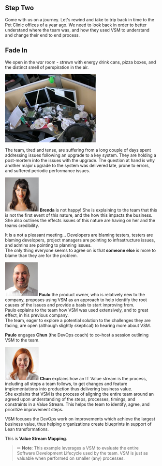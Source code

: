 ## Step Two

Come with us on a journey. Let's rewind and take to trip back in time to the Pet Clinic offices of a year ago. We need to look back in order to better understand where the team was, and how they used VSM to understand and change their end to end process.  

## Fade In

We open in the *war* room -  strewn with energy drink cans, pizza boxes, and the distinct smell of perspiration in the air.  

![dirty](./assets/Dirty-Desk.jpg)

The team, tired and tense, are suffering from a long couple of days spent addressing issues following an upgrade to a key system.  They are holding a post-mortem into the issues with the upgrade. The question at hand is why another major upgrade to the system was delivered late, prone to errors, and suffered periodic performance issues.  

![brenda](../../assets/online-devops-dojo/welcome/brenda.png)   **Brenda** is not happy!  She is explaining to the team that this is not the first event of this nature, and the how this impacts the business. She also outlines the effects issues of this nature are having on her and the teams credibility.  

It is a not a pleasant meeting... Developers are blaming testers, testers are blaming developers, project managers are pointing to infrastructure issues, and admins are pointing to planning issues.  
The only thing everyone seems to agree on is that **someone else** is more to blame than they are for the problem.

![paulo](../../assets/online-devops-dojo/welcome/paulo.png)   **Paulo** the product owner, who is relatively new to the company, proposes using VSM as an approach to help identify the root causes of the issues and provide a basis to start improving from.  
Paulo explains to the team how VSM was used extensively, and to great effect, in his previous company.  
The team, eager to explore a potential solution to the challenges they are facing, are open (although slightly skeptical) to hearing more about VSM.  

**Paulo** engages **Chun** (the DevOps coach) to co-host a session outlining VSM to the team.

![chun](../../assets/online-devops-dojo/welcome/chun.png)  **Chun** explains how an IT Value stream is the process, including all steps a team follows, to get changes and feature implementations into production thus delivering business value.  
She explains that VSM is the process of aligning the entire team around an agreed upon understanding of the steps, processes, timings, and constraints in a Value Stream.  This helps the team to identify, agree, and prioritize improvement steps.  

VSM focuses the DevOps work on improvements which achieve the largest business value, thus helping organizations create blueprints in support of Lean transformations.

This is **Value Stream Mapping**.  

> ✏ **Note**: This example leverages a VSM to evaluate the entire Software Development Lifecycle used by the team.  VSM is just as valuable when performed on smaller (any) processes.  
